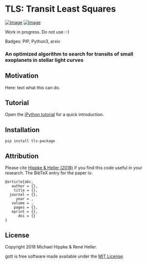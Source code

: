 # TLS: Transit Least Squares 

[![Image](https://img.shields.io/badge/license-MIT-blue.svg)](https://github.com/hippke/tls/blob/master/LICENSE "MIT license")
[![Image](https://img.shields.io/badge/Python-3.5%20%7C%203.6%20%7C%203.7-blue.svg)](https://pypi.org/project/tls-package/ "PyPI")



Work in progress. Do not use :-)

Badges: PIP, Python3, arxiv</div>




### An optimized algorithm to search for transits of small exoplanets in stellar light curves


## Motivation
Here: text what this can do.

## Tutorial
Open the [iPython tutorial](https://github.com/hippke/tls/blob/master/tls_tutorial.ipynb) for a quick introduction.

## Installation
`pip install tls-package`

## Attribution
Please cite [Hippke & Heller (2018)](http://www.) if you find this code useful in your research. The BibTeX entry for the paper is:

```
@article{abc,
   author = {},
    title = {},
  journal = {},
     year = ,
   volume = ,
    pages = {},
   eprint = {},
      doi = {}
}
```

## License

Copyright 2018 Michael Hippke & René Heller.

gott is free software made available under the [MIT License](https://github.com/hippke/tls/blob/master/LICENSE).

